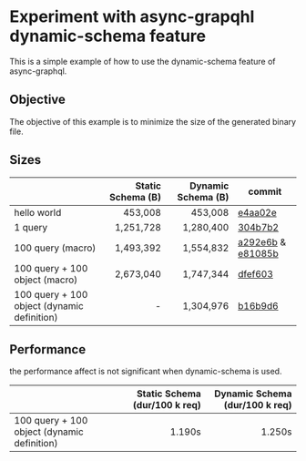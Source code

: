 # Experiment with async-grapqhl dynamic-schema feature

This is a simple example of how to use the dynamic-schema feature of async-graphql.

## Objective

The objective of this example is to minimize the size of the generated binary file.

## Sizes
|                                             | Static Schema (B) | Dynamic Schema (B) | commit                |
|---------------------------------------------|------------------:|-------------------:|-----------------------|
| hello world                                 |           453,008 |            453,008 | [e4aa02e]             |
| 1 query                                     |         1,251,728 |          1,280,400 | [304b7b2]             |
| 100 query (macro)                           |         1,493,392 |          1,554,832 | [a292e6b] & [e81085b] |
| 100 query + 100 object (macro)              |         2,673,040 |          1,747,344 | [dfef603]             |
| 100 query + 100 object (dynamic definition) |                 - |          1,304,976 | [b16b9d6]             |

## Performance

the performance affect is not significant when dynamic-schema is used.

|                                             | Static Schema (dur/100 k req) | Dynamic Schema (dur/100 k req) |
|---------------------------------------------|------------------------------:|-------------------------------:|
| 100 query + 100 object (dynamic definition) |                        1.190s |                         1.250s |

[e4aa02e]: https://github.com/smmoosavi/dynamic-async-graphql-try/commit/e4aa02e80fe72471d07d081f8be4dd25fdaa49f8
[304b7b2]: https://github.com/smmoosavi/dynamic-async-graphql-try/commit/304b7b2e314dbcb2ab739d885862c42c3aafc2f5
[a292e6b]: https://github.com/smmoosavi/dynamic-async-graphql-try/commit/a292e6b141d725edbc75a2a31f5c84219cc1a294
[e81085b]: https://github.com/smmoosavi/dynamic-async-graphql-try/commit/e81085b6d829546ea24db0788de0e68dd571839e
[dfef603]: https://github.com/smmoosavi/dynamic-async-graphql-try/commit/dfef603b62c799fe92de781dd804a575b495a5e8
[b16b9d6]: https://github.com/smmoosavi/dynamic-async-graphql-try/commit/b16b9d665950ae62da8d84a1c5d0ae555626623d
